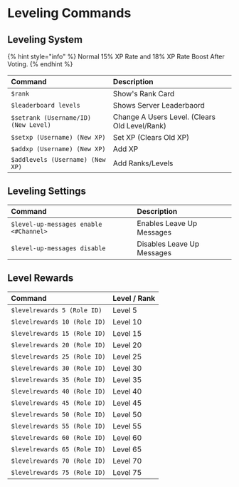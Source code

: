 # Leveling Commands

## Leveling System

{% hint style="info" %}
Normal 15% XP Rate and 18% XP Rate Boost After Voting.
{% endhint %}

| Command | Description |
| :--- | :--- |
| `$rank` | Show's Rank Card |
| `$leaderboard levels` | Shows Server Leaderbaord |
| `$setrank (Username/ID) (New Level)` | Change A Users Level. \(Clears Old Level/Rank\) |
| `$setxp (Username) (New XP)` | Set XP \(Clears Old XP\) |
| `$addxp (Username) (New XP)` | Add XP  |
| `$addlevels (Username) (New XP)` | Add Ranks/Levels |

## Leveling Settings <a id="welcome-leave-messages"></a>

| Command | Description |
| :--- | :--- |
| `$level-up-messages enable <#Channel>` | Enables Leave Up Messages |
| `$level-up-messages disable` | Disables Leave Up Messages |

## Level Rewards

| Command | Level / Rank |
| :--- | :--- |
| `$levelrewards 5 (Role ID)` | Level 5 |
| `$levelrewards 10 (Role ID)` | Level 10 |
| `$levelrewards 15 (Role ID)` | Level 15 |
| `$levelrewards 20 (Role ID)` | Level 20 |
| `$levelrewards 25 (Role ID)` | Level 25 |
| `$levelrewards 30 (Role ID)` | Level 30 |
| `$levelrewards 35 (Role ID)` | Level 35 |
| `$levelrewards 40 (Role ID)` | Level 40 |
| `$levelrewards 45 (Role ID)` | Level 45 |
| `$levelrewards 50 (Role ID)` | Level 50 |
| `$levelrewards 55 (Role ID)` | Level 55 |
| `$levelrewards 60 (Role ID)` | Level 60 |
| `$levelrewards 65 (Role ID)` | Level 65 |
| `$levelrewards 70 (Role ID)` | Level 70 |
| `$levelrewards 75 (Role ID)` | Level 75 |

